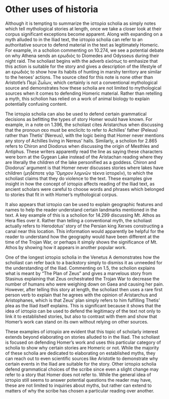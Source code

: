 # Other uses of historia

Although it is tempting to summarize the ἱστορία scholia as simply notes which tell mythological stories at length, once we take a closer look at their corpus significant exceptions become apparent. Along with expanding on a myth alluded to in the Iliad text, the ἱστορία scholia can refer to an authoritative source to defend material in the text as legitimately Homeric. For example, in a scholion commenting on 10.274, we see a potential debate on why Athena sends an ερωδιὸς to Diomedes and Odysseus during their night raid. The scholiast begins with the adverb εἰκότως to emhasize that this action is suitable for the story and gives a description of the lifestyle of an ερωδιὸς to show how its habits of hunting in marshy territory are similar to the heroes’ actions. The source cited for this note is none other than Aristotle’s Περὶ Ζωΐων, which certainly is not a conventional mythological source and demonstrates how these scholia are not limited to mythological sources when it comes to defending Homeric material. Rather than retelling a myth, this scholion has relied on a work of animal biology to explain potentially confusing content. 

The ἱστορία scholia can also be used to defend certain grammatical decisions as befitting the types of story Homer would have known. For example, in a note on 1.396, the scholiast cites Aristarchus when discussing that the pronoun σεο must be enclicitc to refer to Achilles’ father (Peleus) rather than Thetis’ (Nereus), with the logic being that Homer never mentions any story of Achilles living in Nereus’ halls. Similarly, a scholion for 2.865 refers to Chiron and Diodorus when discussing the origin of Mesthles and Antiphus. These writers apparently read the line as saying these characters were born at the Gygean Lake instead of the Aristachan reading where they are literally the children of the lake personified as a goddess. Chiron and Diodorus’ argument is that Homer never discusses stories where lakes have children (μηδέποτε γὰρ Ὅμηρον λημνῶν τέκνα ἱστορεῖν), to which the scholiast claims that they do violence to the text. These examples give insight in how the concept of ἱστορία affects reading of the Iliad text, as ancient scholars were careful to choose words and phrases which belonged to stories that fit in with Homer’s mythological corpus. 

It also appears that ἱστορία can be used to explain geographic features and names to help the reader understand certain landmarks mentioned in the text. A key example of this is a scholion for 14.299 discussing Mt. Athos as Hera flies over it. Rather than telling a conventional myth, the scholiast actually refers to Herodotus’ story of the Persian king Xerxes constructing a canal near this location. This information would apparently be helpful for the reader to understand how the geography would have been different at the time of the Trojan War, or perhaps it simply shows the significance of Mt. Athos by showing how it appears in another popular work.  

One of the longest ἱστορία scholia in the Venetus A demonstrates how the scholiast can refer back to a backstory simply to dismiss it as unneeded for the understanding of the Iliad. Commenting on 1.5, the scholion explains what is meant by “The Plan of Zeus” and gives a marvelous story from Stasinus explaining that Zeus orchestrated the Trojan War to decrease the number of humans who were weighing down on Gaea and causing her pain. However, after telling this story at length, the scholiast then uses a rare first person verb to explain that he agrees with the opinion of Aristarchus and Aristophanes, which is that Zeus’ plan simply refers to him fulfilling Thetis’ plea as the Iliad itself explains. This is significant because it shows that the idea of ἱστορία can be used to defend the legitimacy of the text not only to link it to established stories, but also to contrast with them and show that Homer’s work can stand on its own without relying on other sources. 

These examples of ἱστορία are evident that this topic of scholarly interest extends beyond elaborating on stories alluded to in the Iliad. The scholiast is focused on defending Homer’s work and uses this particular category of scholia to show why certain stories are Homeric or not. While the majority of these scholia are dedicated to elaborating on established myths, they can reach out to even scientific sources like Aristotle to demonstrate why certain events in the Iliad are suitable for the story. Other ἱστορία scholia defend grammatical choices of the scribe since even a slight change may refer to a story that Homer does not refer to. While the general idea of ἱστορία still seems to answer potential questions the reader may have, these are not limited to inquiries about myths, but rather can extend to matters of why the scribe has chosen a particular reading over another. 
